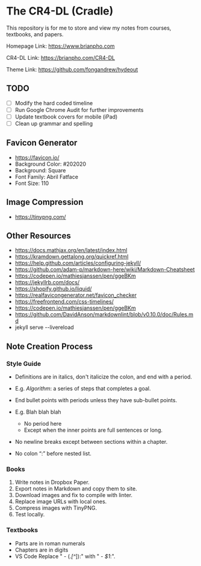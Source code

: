 # The CR4-DL (Cradle)

This repository is for me to store and view my notes from courses, textbooks, and papers.

Homepage Link:  <https://www.brianpho.com>

CR4-DL Link: <https://brianpho.com/CR4-DL>

Theme Link: <https://github.com/fongandrew/hydeout>

## TODO

- [ ] Modify the hard coded timeline
- [ ] Run Google Chrome Audit for further improvements
- [ ] Update textbook covers for mobile (iPad)
- [ ] Clean up grammar and spelling

## Favicon Generator

- <https://favicon.io/>
- Background Color: #202020
- Background: Square
- Font Family: Abril Fatface
- Font Size: 110

## Image Compression

- <https://tinypng.com/>

## Other Resources

- <https://docs.mathjax.org/en/latest/index.html>
- <https://kramdown.gettalong.org/quickref.html>
- <https://help.github.com/articles/configuring-jekyll/>
- <https://github.com/adam-p/markdown-here/wiki/Markdown-Cheatsheet>
- <https://codepen.io/mathiesjanssen/pen/ggeBKm>
- <https://jekyllrb.com/docs/>
- <https://shopify.github.io/liquid/>
- <https://realfavicongenerator.net/favicon_checker>
- <https://freefrontend.com/css-timelines/>
- <https://codepen.io/mathiesjanssen/pen/ggeBKm>
- <https://github.com/DavidAnson/markdownlint/blob/v0.10.0/doc/Rules.md>
- jekyll serve --livereload

## Note Creation Process

### Style Guide

- Definitions are in italics, don't italicize the colon, and end with a period.
- E.g. *Algorithm*: a series of steps that completes a goal.

- End bullet points with periods unless they have sub-bullet points.
- E.g. Blah blah blah
  - No period here
  - Except when the inner points are full sentences or long.

- No newline breaks except between sections within a chapter.
- No colon “:” before nested list.

### Books

1. Write notes in Dropbox Paper.
2. Export notes in Markdown and copy them to site.
3. Download images and fix to compile with linter.
4. Replace image URLs with local ones.
5. Compress images with TinyPNG.
6. Test locally.

### Textbooks

- Parts are in roman numerals
- Chapters are in digits
- VS Code Replace "  - (.*[^*]):" with "  - *$1*:".
